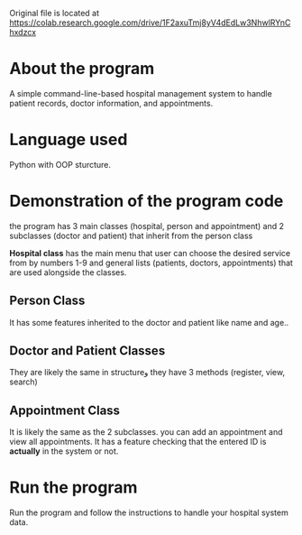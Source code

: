 Original file is located at
    https://colab.research.google.com/drive/1F2axuTmj8yV4dEdLw3NhwlRYnChxdzcx

# About the program
A simple command-line-based hospital management system to handle patient records, doctor information, and appointments.

# Language used
Python with OOP sturcture.

# Demonstration of the program code
the program has 3 main classes (hospital, person and appointment)
and 2 subclasses (doctor and patient) that inherit from the person class

**Hospital class** has the main menu that user can choose the desired service from by numbers 1-9
and general lists (patients, doctors, appointments) that are used alongside the classes.

## Person Class 
It has some features inherited to the doctor and patient like name and age..

## Doctor and Patient Classes
They are likely the same in structureو they have 3 methods (register, view, search)

## Appointment Class
It is likely the same as the 2 subclasses.
you can add an appointment and view all appointments.
It has a feature checking that the entered ID is **actually** in the system or not.

# Run the program
Run the program and follow the instructions to handle your hospital system data.

